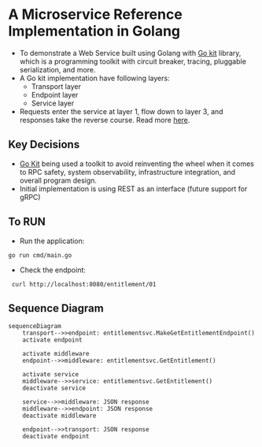 # A Microservice Reference Implementation in Golang
- To demonstrate a Web Service built using Golang with [Go kit](https://gokit.io/) library, which is a programming toolkit with circuit breaker, tracing, pluggable serialization, and more.
- A Go kit implementation have following layers:
  - Transport layer
  - Endpoint layer
  - Service layer
- Requests enter the service at layer 1, flow down to layer 3, and responses take the reverse course. Read more [here](https://gokit.io/faq/).
## Key Decisions
- [Go Kit](https://gokit.io/) being used a toolkit to avoid reinventing the wheel when it comes to 
RPC safety, system observability, infrastructure integration, and overall program design.
- Initial implementation is using REST as an interface (future support for gRPC)

## To RUN
- Run the application:
```
go run cmd/main.go
```
- Check the endpoint:
```
 curl http://localhost:8080/entitlement/01
```

## Sequence Diagram
```mermaid
sequenceDiagram
    transport-->>endpoint: entitlementsvc.MakeGetEntitlementEndpoint()
    activate endpoint

    activate middleware
    endpoint-->>middleware: entitlementsvc.GetEntitlement()

    activate service
    middleware-->>service: entitlementsvc.GetEntitlement()
    deactivate service

    service-->>middleware: JSON response
    middleware-->>endpoint: JSON response
    deactivate middleware
    
    endpoint-->>transport: JSON response
    deactivate endpoint
```